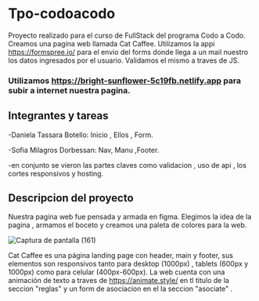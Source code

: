 # Tpo-codoacodo
Proyecto realizado para el curso de FullStack del programa Codo a Codo. Creamos una pagina web llamada Cat Caffee. Utilizamos la appi https://formspree.io/ para el envio del forms donde llega a un mail nuestro los datos ingresados por el usuario. Validamos el mismo a traves de JS.

### Utilizamos https://bright-sunflower-5c19fb.netlify.app para subir a internet nuestra pagina.

## Integrantes y tareas

-Daniela Tassara Botello: Inicio , Ellos , Form.

-Sofia Milagros Dorbessan: Nav, Manu ,Footer.

-en conjunto se vieron las partes claves como validacion , uso de api , los cortes responsivos y hosting. 

## Descripcion del proyecto

Nuestra pagina web fue pensada y armada en figma. Elegimos la idea de la pagina , armamos el boceto y creamos una paleta de colores para la web.

![Captura de pantalla (161)](https://user-images.githubusercontent.com/98909184/197023760-1376e89d-bb8d-48a3-9b2e-072946f490f6.png)


Cat Caffee es una página landing page con header, main y footer, sus elementos son responsivos tanto para desktop (1000px) , tablets (600px y 1000px) como para celular (400px-600px). La web cuenta con una animación de texto a traves de https://animate.style/ en tl titulo de la seccion "reglas" y un form de asociacion en el la seccion "asociate" .



